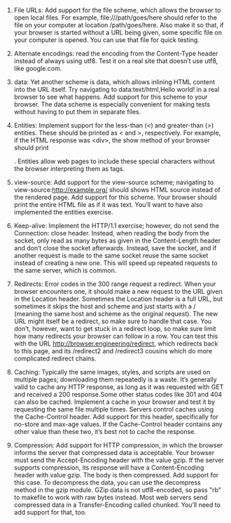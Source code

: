 1. File URLs: Add support for the file scheme, which allows the browser to open local files. For example, file:///path/goes/here should refer to the file on your computer at location /path/goes/here. Also make it so that, if your browser is started without a URL being given, some specific file on your computer is opened. You can use that file for quick testing.

2. Alternate encodings: read the encoding from the Content-Type header instead of always using utf8. Test it on a real site that doesn’t use utf8, like google.com.

3. data: Yet another scheme is data, which allows inlining HTML content into the URL itself. Try navigating to data:text/html,Hello world! in a real browser to see what happens. Add support for this scheme to your browser. The data scheme is especially convenient for making tests without having to put them in separate files.

4. Entities: Implement support for the less-than (&lt;) and greater-than (&gt;) entities. These should be printed as < and >, respectively. For example, if the HTML response was &lt;div&gt;, the show method of your browser should print <div>. Entities allow web pages to include these special characters without the browser interpreting them as tags.

5. view-source: Add support for the view-source scheme; navigating to view-source:http://example.org/ should shows HTML source instead of the rendered page. Add support for this scheme. Your browser should print the entire HTML file as if it was text. You’ll want to have also implemented the entities exercise.

6. Keep-alive: Implement the HTTP/1.1 exercise; however, do not send the Connection: close header. Instead, when reading the body from the socket, only read as many bytes as given in the Content-Length header and don’t close the socket afterwards. Instead, save the socket, and if another request is made to the same socket reuse the same socket instead of creating a new one. This will speed up repeated requests to the same server, which is common.

7. Redirects: Error codes in the 300 range request a redirect. When your browser encounters one, it should make a new request to the URL given in the Location header. Sometimes the Location header is a full URL, but sometimes it skips the host and scheme and just starts with a / (meaning the same host and scheme as the original request). The new URL might itself be a redirect, so make sure to handle that case. You don’t, however, want to get stuck in a redirect loop, so make sure limit how many redirects your browser can follow in a row. You can test this with the URL http://browser.engineering/redirect, which redirects back to this page, and its /redirect2 and /redirect3 cousins which do more complicated redirect chains.

8. Caching: Typically the same images, styles, and scripts are used on multiple pages; downloading them repeatedly is a waste. It’s generally valid to cache any HTTP response, as long as it was requested with GET and received a 200 response.Some other status codes like 301 and 404 can also be cached. Implement a cache in your browser and test it by requesting the same file multiple times. Servers control caches using the Cache-Control header. Add support for this header, specifically for no-store and max-age values. If the Cache-Control header contains any other value than these two, it’s best not to cache the response.

9. Compression: Add support for HTTP compression, in which the browser informs the server that compressed data is acceptable. Your browser must send the Accept-Encoding header with the value gzip. If the server supports compression, its response will have a Content-Encoding header with value gzip. The body is then compressed. Add support for this case. To decompress the data, you can use the decompress method in the gzip module. GZip data is not utf8-encoded, so pass "rb" to makefile to work with raw bytes instead. Most web servers send compressed data in a Transfer-Encoding called chunked. You’ll need to add support for that, too.